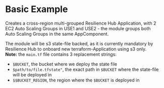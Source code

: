 # Basic Example

Creates a cross-region multi-grouped Resilience Hub Application, with 2 EC2 Auto Scaling Groups in USE1 and USE2 - the module groups both \
Auto Scaling Groups in the same AppComponent.

The module will be s3 state-file backed, as it is currently mandatory by Resilience Hub to onboard new terraform-Application using s3 only.\
**Note:** the `main.tf` file contains 3 replacement strings:

- `$BUCKET`, the bucket where we deploy the state file
- `$path/to/file.tfstate"`, the exact path in `$BUCKET` where the state-file will be deployed in
- `$$BUCKET_REGION`, the region where the `$BUCKET` is deployed in
